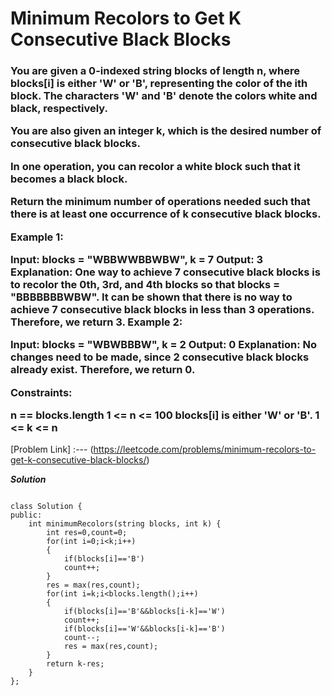 # Minimum Recolors to Get K Consecutive Black Blocks

<h3>
  You are given a 0-indexed string blocks of length n, where blocks[i] is either 'W' or 'B', representing the color of the ith block. The characters 'W' and 'B' denote the colors white and black, respectively.

You are also given an integer k, which is the desired number of consecutive black blocks.

In one operation, you can recolor a white block such that it becomes a black block.

Return the minimum number of operations needed such that there is at least one occurrence of k consecutive black blocks.

 

Example 1:

Input: blocks = "WBBWWBBWBW", k = 7
Output: 3
Explanation:
One way to achieve 7 consecutive black blocks is to recolor the 0th, 3rd, and 4th blocks
so that blocks = "BBBBBBBWBW". 
It can be shown that there is no way to achieve 7 consecutive black blocks in less than 3 operations.
Therefore, we return 3.
Example 2:

Input: blocks = "WBWBBBW", k = 2
Output: 0
Explanation:
No changes need to be made, since 2 consecutive black blocks already exist.
Therefore, we return 0.
 

Constraints:

n == blocks.length
1 <= n <= 100
blocks[i] is either 'W' or 'B'.
1 <= k <= n

</h3>

[Problem Link] :--- (https://leetcode.com/problems/minimum-recolors-to-get-k-consecutive-black-blocks/)

***Solution***

```

class Solution {
public:
    int minimumRecolors(string blocks, int k) {
        int res=0,count=0;
        for(int i=0;i<k;i++)
        {
            if(blocks[i]=='B')
            count++;
        }
        res = max(res,count);
        for(int i=k;i<blocks.length();i++)
        {
            if(blocks[i]=='B'&&blocks[i-k]=='W')
            count++;
            if(blocks[i]=='W'&&blocks[i-k]=='B')
            count--;
            res = max(res,count);
        }
        return k-res;
    }
};

```
